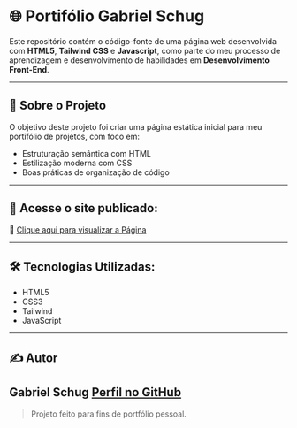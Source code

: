 # 🌐 Portifólio Gabriel Schug

Este repositório contém o código-fonte de uma página web desenvolvida com **HTML5**, **Tailwind CSS** e **Javascript**, como parte do meu processo de aprendizagem e desenvolvimento de habilidades em **Desenvolvimento Front-End**.

---

## 📍 Sobre o Projeto

O objetivo deste projeto foi criar uma página estática inicial para meu portifólio de projetos, com foco em:

- Estruturação semântica com HTML
- Estilização moderna com CSS
- Boas práticas de organização de código

---

## 🚀 Acesse o site publicado:

🔗 [Clique aqui para visualizar a Página](https://gabrielschug.netlify.app/)

---

## 🛠️ Tecnologias Utilizadas:

- HTML5
- CSS3
- Tailwind
- JavaScript

---

## ✍️ Autor

**Gabriel Schug**
[Perfil no GitHub](https://github.com/gabrielschug)
-----------------------------------------------------------------------------

> Projeto feito para fins de portfólio pessoal.
